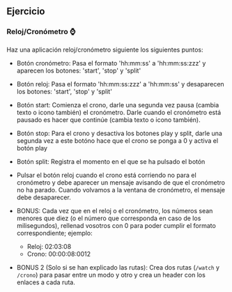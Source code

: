 ## Ejercicio

### Reloj/Cronómetro ⌚

Haz una aplicación reloj/cronómetro siguiente los siguientes puntos:

- Botón cronómetro: Pasa el formato 'hh:mm:ss' a 'hh:mm:ss:zzz' y aparecen los botones: 'start', 'stop' y 'split'
- Botón reloj: Pasa el formato 'hh:mm:ss:zzz' a 'hh:mm:ss' y desaparecen los botones: 'start', 'stop' y 'split'

- Botón start: Comienza el crono, darle una segunda vez pausa (cambia texto o icono también) el cronómetro. Darle cuando el cronómetro está pausado es hacer que continúe (cambia texto o icono también).
- Botón stop: Para el crono y desactiva los botones play y split, darle una segunda vez a este botóno hace que el crono se ponga a 0 y activa el botón play
- Botón split: Registra el momento en el que se ha pulsado el botón

* Pulsar el botón reloj cuando el crono está corriendo no para el cronómetro y debe aparecer un mensaje avisando de que el cronómetro no ha parado. Cuando volvamos a la ventana de cronómetro, el mensaje debe desaparecer.

* BONUS: Cada vez que en el reloj o el cronómetro, los números sean menores que diez (o el número que corresponda en caso de los milisegundos), rellenad vosotros con 0 para poder cumplir el formato correspondiente; ejemplo:
  - Reloj: 02:03:08
  - Crono: 00:00:08:0012

* BONUS 2 (Solo si se han explicado las rutas): Crea dos rutas (`/watch` y `/crono`) para pasar entre un modo y otro y crea un header con los enlaces a cada ruta.
